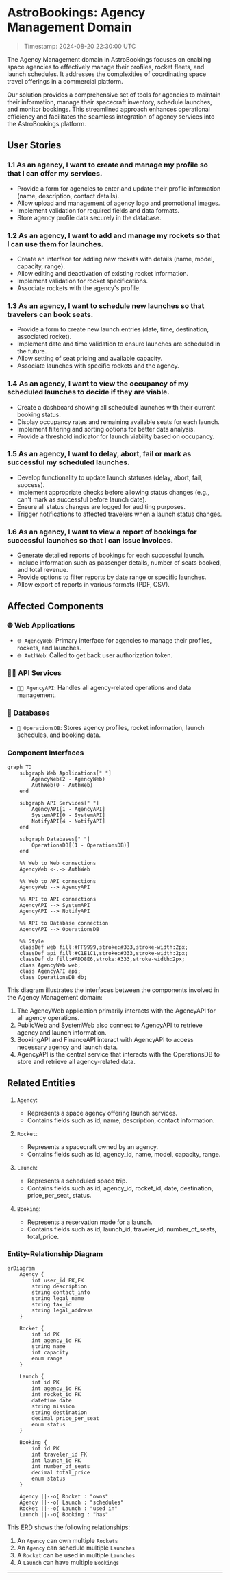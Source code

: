 # AstroBookings: Agency Management Domain

> Timestamp: 2024-08-20 22:30:00 UTC

The Agency Management domain in AstroBookings focuses on enabling space agencies to effectively manage their profiles, rocket fleets, and launch schedules. It addresses the complexities of coordinating space travel offerings in a commercial platform.

Our solution provides a comprehensive set of tools for agencies to maintain their information, manage their spacecraft inventory, schedule launches, and monitor bookings. This streamlined approach enhances operational efficiency and facilitates the seamless integration of agency services into the AstroBookings platform.

## User Stories

### 1.1 As an agency, I want to create and manage my profile so that I can offer my services.

- Provide a form for agencies to enter and update their profile information (name, description, contact details).
- Allow upload and management of agency logo and promotional images.
- Implement validation for required fields and data formats.
- Store agency profile data securely in the database.

### 1.2 As an agency, I want to add and manage my rockets so that I can use them for launches.

- Create an interface for adding new rockets with details (name, model, capacity, range).
- Allow editing and deactivation of existing rocket information.
- Implement validation for rocket specifications.
- Associate rockets with the agency's profile.

### 1.3 As an agency, I want to schedule new launches so that travelers can book seats.

- Provide a form to create new launch entries (date, time, destination, associated rocket).
- Implement date and time validation to ensure launches are scheduled in the future.
- Allow setting of seat pricing and available capacity.
- Associate launches with specific rockets and the agency.

### 1.4 As an agency, I want to view the occupancy of my scheduled launches to decide if they are viable.

- Create a dashboard showing all scheduled launches with their current booking status.
- Display occupancy rates and remaining available seats for each launch.
- Implement filtering and sorting options for better data analysis.
- Provide a threshold indicator for launch viability based on occupancy.

### 1.5 As an agency, I want to delay, abort, fail or mark as successful my scheduled launches.

- Develop functionality to update launch statuses (delay, abort, fail, success).
- Implement appropriate checks before allowing status changes (e.g., can't mark as successful before launch date).
- Ensure all status changes are logged for auditing purposes.
- Trigger notifications to affected travelers when a launch status changes.

### 1.6 As an agency, I want to view a report of bookings for successful launches so that I can issue invoices.

- Generate detailed reports of bookings for each successful launch.
- Include information such as passenger details, number of seats booked, and total revenue.
- Provide options to filter reports by date range or specific launches.
- Allow export of reports in various formats (PDF, CSV).

## Affected Components

### 🌐 Web Applications

- `🌐 AgencyWeb`: Primary interface for agencies to manage their profiles, rockets, and launches.
- `🌐 AuthWeb`: Called to get back user authorization token.

### 🧑‍💼 API Services

- `🧑‍💼 AgencyAPI`: Handles all agency-related operations and data management.

### 📇 Databases

- `📇 OperationsDB`: Stores agency profiles, rocket information, launch schedules, and booking data.

### Component Interfaces

```mermaid
graph TD
    subgraph Web Applications[" "]
        AgencyWeb(2 - AgencyWeb)
        AuthWeb(0 - AuthWeb)
    end

    subgraph API Services[" "]
        AgencyAPI[1 - AgencyAPI]
        SystemAPI[0 - SystemAPI]
        NotifyAPI[4 - NotifyAPI]
    end

    subgraph Databases[" "]
        OperationsDB[(1 - OperationsDB)]
    end

    %% Web to Web connections
    AgencyWeb <-.-> AuthWeb

    %% Web to API connections
    AgencyWeb --> AgencyAPI

    %% API to API connections
    AgencyAPI --> SystemAPI
    AgencyAPI --> NotifyAPI

    %% API to Database connection
    AgencyAPI --> OperationsDB

    %% Style
    classDef web fill:#FF9999,stroke:#333,stroke-width:2px;
    classDef api fill:#C1E1C1,stroke:#333,stroke-width:2px;
    classDef db fill:#ADD8E6,stroke:#333,stroke-width:2px;
    class AgencyWeb web;
    class AgencyAPI api;
    class OperationsDB db;
```

This diagram illustrates the interfaces between the components involved in the Agency Management domain:

1. The AgencyWeb application primarily interacts with the AgencyAPI for all agency operations.
2. PublicWeb and SystemWeb also connect to AgencyAPI to retrieve agency and launch information.
3. BookingAPI and FinanceAPI interact with AgencyAPI to access necessary agency and launch data.
4. AgencyAPI is the central service that interacts with the OperationsDB to store and retrieve all agency-related data.

## Related Entities

1. `Agency`:

   - Represents a space agency offering launch services.
   - Contains fields such as id, name, description, contact information.

2. `Rocket`:

   - Represents a spacecraft owned by an agency.
   - Contains fields such as id, agency_id, name, model, capacity, range.

3. `Launch`:

   - Represents a scheduled space trip.
   - Contains fields such as id, agency_id, rocket_id, date, destination, price_per_seat, status.

4. `Booking`:
   - Represents a reservation made for a launch.
   - Contains fields such as id, launch_id, traveler_id, number_of_seats, total_price.

### Entity-Relationship Diagram

```mermaid
erDiagram
    Agency {
        int user_id PK,FK
        string description
        string contact_info
        string legal_name
        string tax_id
        string legal_address
    }

    Rocket {
        int id PK
        int agency_id FK
        string name
        int capacity
        enum range
    }

    Launch {
        int id PK
        int agency_id FK
        int rocket_id FK
        datetime date
        string mission
        string destination
        decimal price_per_seat
        enum status
    }

    Booking {
        int id PK
        int traveler_id FK
        int launch_id FK
        int number_of_seats
        decimal total_price
        enum status
    }

    Agency ||--o{ Rocket : "owns"
    Agency ||--o{ Launch : "schedules"
    Rocket ||--o{ Launch : "used in"
    Launch ||--o{ Booking : "has"
```

This ERD shows the following relationships:

1. An `Agency` can own multiple `Rockets`
2. An `Agency` can schedule multiple `Launches`
3. A `Rocket` can be used in multiple `Launches`
4. A `Launch` can have multiple `Bookings`

---
